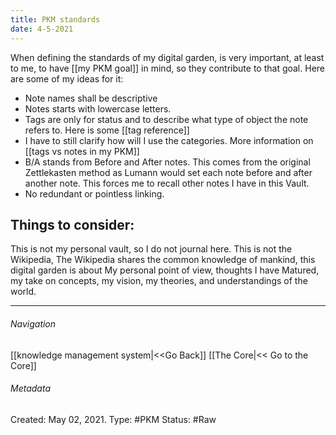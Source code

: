 ```yaml
---
title: PKM standards
date: 4-5-2021
---
```

When defining the standards of my digital garden, is very important, at least to me, to have [[my PKM goal]] in mind, so they contribute to that goal. 
Here are some of my ideas for it:
- Note names shall be descriptive
- Notes starts with lowercase letters.
- Tags are only for status and to describe what type of object the note refers to. Here is some [[tag reference]]
- I have to still clarify how will I use the categories. More information on [[tags vs notes in my PKM]]
- B/A stands from Before and After notes. This comes from the original Zettlekasten method as Lumann would set each note before and after another note. This forces me to recall other notes I have in this Vault.
- No redundant or pointless linking.

## Things to consider:

This is not my personal vault, so I do not journal here.
This is not the Wikipedia, The Wikipedia shares the common knowledge of mankind, this digital garden is about My personal point of view, thoughts I have Matured, my take on concepts, my vision, my theories, and understandings of the world.


---
###### Navigation
[[knowledge management system|<<Go Back]]
[[The Core|<< Go to the Core]]
###### Metadata
Created: May 02, 2021.
Type: #PKM
Status: #Raw

